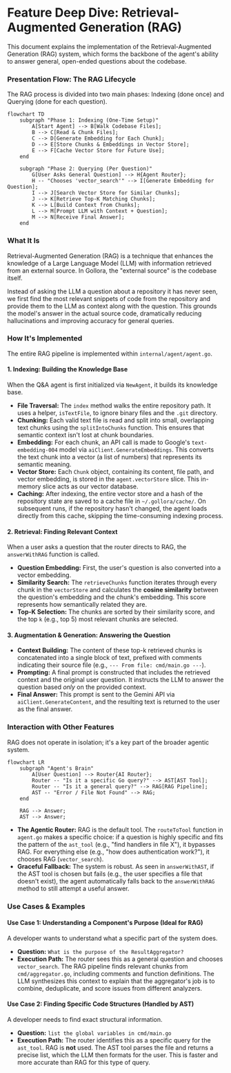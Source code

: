 # Feature Deep Dive: Retrieval-Augmented Generation (RAG)

This document explains the implementation of the Retrieval-Augmented Generation (RAG) system, which forms the backbone of the agent's ability to answer general, open-ended questions about the codebase.

### Presentation Flow: The RAG Lifecycle

The RAG process is divided into two main phases: Indexing (done once) and Querying (done for each question).

```mermaid
flowchart TD
    subgraph "Phase 1: Indexing (One-Time Setup)"
        A[Start Agent] --> B[Walk Codebase Files];
        B --> C[Read & Chunk Files];
        C --> D[Generate Embedding for Each Chunk];
        D --> E[Store Chunks & Embeddings in Vector Store];
        E --> F[Cache Vector Store for Future Use];
    end

    subgraph "Phase 2: Querying (Per Question)"
        G[User Asks General Question] --> H{Agent Router};
        H -- "Chooses 'vector_search'" --> I[Generate Embedding for Question];
        I --> J[Search Vector Store for Similar Chunks];
        J --> K[Retrieve Top-K Matching Chunks];
        K --> L[Build Context from Chunks];
        L --> M[Prompt LLM with Context + Question];
        M --> N[Receive Final Answer];
    end
```

### What It Is
Retrieval-Augmented Generation (RAG) is a technique that enhances the knowledge of a Large Language Model (LLM) with information retrieved from an external source. In Gollora, the "external source" is the codebase itself.

Instead of asking the LLM a question about a repository it has never seen, we first find the most relevant snippets of code from the repository and provide them to the LLM as context along with the question. This grounds the model's answer in the actual source code, dramatically reducing hallucinations and improving accuracy for general queries.

### How It's Implemented

The entire RAG pipeline is implemented within `internal/agent/agent.go`.

#### 1. Indexing: Building the Knowledge Base
When the Q&A agent is first initialized via `NewAgent`, it builds its knowledge base.

-   **File Traversal:** The `index` method walks the entire repository path. It uses a helper, `isTextFile`, to ignore binary files and the `.git` directory.
-   **Chunking:** Each valid text file is read and split into small, overlapping text chunks using the `splitIntoChunks` function. This ensures that semantic context isn't lost at chunk boundaries.
-   **Embedding:** For each chunk, an API call is made to Google's `text-embedding-004` model via `aiClient.GenerateEmbeddings`. This converts the text chunk into a vector (a list of numbers) that represents its semantic meaning.
-   **Vector Store:** Each `Chunk` object, containing its content, file path, and vector embedding, is stored in the `agent.vectorStore` slice. This in-memory slice acts as our vector database.
-   **Caching:** After indexing, the entire vector store and a hash of the repository state are saved to a cache file in `~/.gollora/cache/`. On subsequent runs, if the repository hasn't changed, the agent loads directly from this cache, skipping the time-consuming indexing process.

#### 2. Retrieval: Finding Relevant Context
When a user asks a question that the router directs to RAG, the `answerWithRAG` function is called.

-   **Question Embedding:** First, the user's question is also converted into a vector embedding.
-   **Similarity Search:** The `retrieveChunks` function iterates through every chunk in the `vectorStore` and calculates the **cosine similarity** between the question's embedding and the chunk's embedding. This score represents how semantically related they are.
-   **Top-K Selection:** The chunks are sorted by their similarity score, and the top `k` (e.g., top 5) most relevant chunks are selected.

#### 3. Augmentation & Generation: Answering the Question
-   **Context Building:** The content of these top-k retrieved chunks is concatenated into a single block of text, prefixed with comments indicating their source file (e.g., `--- From file: cmd/main.go ---`).
-   **Prompting:** A final prompt is constructed that includes the retrieved context and the original user question. It instructs the LLM to answer the question based *only* on the provided context.
-   **Final Answer:** This prompt is sent to the Gemini API via `aiClient.GenerateContent`, and the resulting text is returned to the user as the final answer.

### Interaction with Other Features

RAG does not operate in isolation; it's a key part of the broader agentic system.

```mermaid
flowchart LR
    subgraph "Agent's Brain"
        A[User Question] --> Router{AI Router};
        Router -- "Is it a specific Go query?" --> AST[AST Tool];
        Router -- "Is it a general query?" --> RAG[RAG Pipeline];
        AST -- "Error / File Not Found" --> RAG;
    end
    
    RAG --> Answer;
    AST --> Answer;
```

-   **The Agentic Router:** RAG is the default tool. The `routeToTool` function in `agent.go` makes a specific choice: if a question is highly specific and fits the pattern of the `ast_tool` (e.g., "find handlers in file X"), it bypasses RAG. For everything else (e.g., "how does authentication work?"), it chooses RAG (`vector_search`).
-   **Graceful Fallback:** The system is robust. As seen in `answerWithAST`, if the AST tool is chosen but fails (e.g., the user specifies a file that doesn't exist), the agent automatically falls back to the `answerWithRAG` method to still attempt a useful answer.

### Use Cases & Examples

#### Use Case 1: Understanding a Component's Purpose (Ideal for RAG)
A developer wants to understand what a specific part of the system does.

-   **Question:** `What is the purpose of the ResultAggregator?`
-   **Execution Path:** The router sees this as a general question and chooses `vector_search`. The RAG pipeline finds relevant chunks from `cmd/aggregator.go`, including comments and function definitions. The LLM synthesizes this context to explain that the aggregator's job is to combine, deduplicate, and score issues from different analyzers.

#### Use Case 2: Finding Specific Code Structures (Handled by AST)
A developer needs to find exact structural information.

-   **Question:** `list the global variables in cmd/main.go`
-   **Execution Path:** The router identifies this as a specific query for the `ast_tool`. RAG is **not** used. The AST tool parses the file and returns a precise list, which the LLM then formats for the user. This is faster and more accurate than RAG for this type of query.
